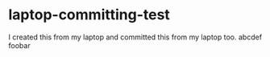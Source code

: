 # laptop-committing-test

I created this from my laptop and committed this from my laptop too. abcdef foobar